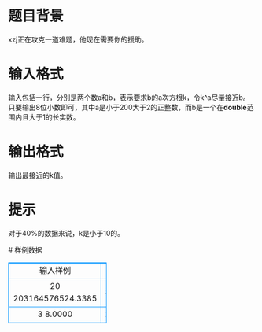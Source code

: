 # 

 
 # 题目背景 
<p>xzj正在攻克一道难题，他现在需要你的援助。</p> 

 
 # 输入格式 
<p>输入包括一行，分别是两个数a和b，表示要求b的a次方根k，令k^a尽量接近b。只要输出8位小数即可，其中a是小于200大于2的正整数，而b是一个在<strong>double</strong>范围内且大于1的长实数。</p> 

 
 # 输出格式 
<p>输出最接近的k值。</p> 

 
 # 提示 
<p>对于40%的数据来说，k是小于10的。</p> 
# 样例数据
<style>
        table,table tr th, table tr td { border:1px solid #0094ff; }
        table { width: 200px; min-height: 25px; line-height: 25px; text-align: center; border-collapse: collapse;}   
    </style>
<table>
	<tr>
		<td>输入样例</td>
		<td>输出样例</td>
	</tr>
<tr><td>20 203164576524.3385
</td><td>3.67614302</td></tr><tr><td>3 8.0000</td><td>2.00000000</td></tr></table>
